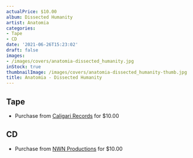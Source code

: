 ```yaml
---
actualPrice: $10.00
album: Dissected Humanity
artist: Anatomia
categories:
- Tape
- CD
date: '2021-06-26T15:23:02'
draft: false
images:
- /images/covers/anatomia-dissected_humanity.jpg
inStock: true
thumbnailImage: /images/covers/anatomia-dissected_humanity-thumb.jpg
title: Anatomia - Dissected Humanity
---
```


## Tape
* Purchase from [Caligari Records](https://caligarirecords.storenvy.com/products/32266027-anatomia-dissected-humanity) for $10.00
## CD
* Purchase from [NWN Productions](http://shop.nwnprod.com/index.php?route=product/product&path=93&product_id=14282&sort=pd.name&order=ASC) for $10.00
